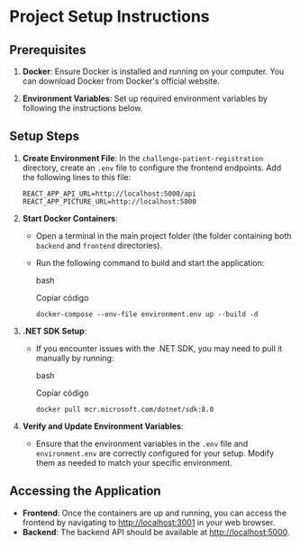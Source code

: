 Project Setup Instructions
==========================

Prerequisites
-------------

1.  **Docker**: Ensure Docker is installed and running on your computer. You can download Docker from Docker's official website.

2.  **Environment Variables**: Set up required environment variables by following the instructions below.

Setup Steps
-----------

1.  **Create Environment File**: In the `challenge-patient-registration` directory, create an `.env` file to configure the frontend endpoints. Add the following lines to this file:

    `REACT_APP_API_URL=http://localhost:5000/api
    REACT_APP_PICTURE_URL=http://localhost:5000`

2.  **Start Docker Containers**:

    -   Open a terminal in the main project folder (the folder containing both `backend` and `frontend` directories).

    -   Run the following command to build and start the application:

        bash

        Copiar código

        `docker-compose --env-file environment.env up --build -d`

3.  **.NET SDK Setup**:

    -   If you encounter issues with the .NET SDK, you may need to pull it manually by running:

        bash

        Copiar código

        `docker pull mcr.microsoft.com/dotnet/sdk:8.0`

4.  **Verify and Update Environment Variables**:

    -   Ensure that the environment variables in the `.env` file and `environment.env` are correctly configured for your setup. Modify them as needed to match your specific environment.

Accessing the Application
-------------------------

-   **Frontend**: Once the containers are up and running, you can access the frontend by navigating to <http://localhost:3001> in your web browser.
-   **Backend**: The backend API should be available at <http://localhost:5000>.
